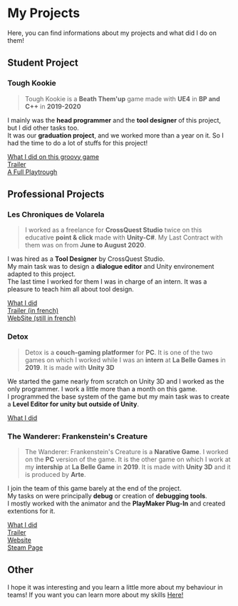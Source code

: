 # My Projects

Here, you can find informations about my projects and what did I do on them! 

## Student Project 
### Tough Kookie
> Tough Kookie is a **Beath Them'up** game made with **UE4** in **BP and C++** in **2019-2020**

I mainly was the **head programmer** and the **tool designer** of this project, but I did other tasks too.  
It was our **graduation project**, and we worked more than a year on it. So I had the time to do a lot of stuffs for this project!   

[What I did on this groovy game](nulpart)  
[Trailer](https://www.youtube.com/watch?v=OYH15Qfyvc4)  
[A Full Playtrough](https://www.youtube.com/watch?v=TI5NTqJ_x2w)  


## Professional Projects
### Les Chroniques de Volarela
> I worked as a freelance for **CrossQuest Studio** twice on this educative **point & click** made with **Unity-C#**. My Last Contract with them was on from **June to August 2020**.  

I was hired as a **Tool Designer** by CrossQuest Studio.  
My main task was to design a **dialogue editor** and Unity environement adapted to this project.  
The last time I worked for them I was in charge of an intern. It was a pleasure to teach him all about tool design.  

[What I did](nothing.com)  
[Trailer (in french)](https://www.youtube.com/watch?v=JaBq8_KsXBI)  
[WebSite (still in french)](https://www.volarela.com/)  

### Detox
> Detox is a **couch-gaming platformer** for **PC**. It is one of the two games on which I worked while I was an **intern** at **La Belle Games** in **2019**. It is made with **Unity 3D**   

We started the game nearly from scratch on Unity 3D and I worked as the only programmer. I work a little more than a month on this game.  
I programmed the base system of the game but my main task was to create a **Level Editor for unity but outside of Unity**.

[What I did](https://github.com/LouisViktorCeleyron/Portfolio/blob/master/Projects/Detox/Detox.md)

### The Wanderer: Frankenstein's Creature
>The Wanderer: Frankenstein's Creature is a **Narative Game**. I worked on the **PC** version of the game. It is the other game on which I work at my **intership** at **La Belle Game** in **2019**. It is made with **Unity 3D** and it is produced by **Arte**. 

I join the team of this game barely at the end of the project.  
My tasks on were principally  **debug** or creation of **debugging tools**.  
I mostly worked with the animator and the **PlayMaker Plug-In** and created extentions for it.

[What I did](https://github.com/LouisViktorCeleyron/Portfolio/blob/master/Projects/Frankenstein/Frankenstein.md)  
[Trailer](https://www.youtube.com/watch?v=82ilW4ViQQU)   
[Website](http://www.labellegames.com/projects/frankenstein-and-the-wanderer)   
[Steam Page](https://store.steampowered.com/app/966670/The_Wanderer_Frankensteins_Creature/)  

## Other

I hope it was interesting and you learn a little more about my behaviour in teams! 
If you want you can learn more about my skills [Here!]() 